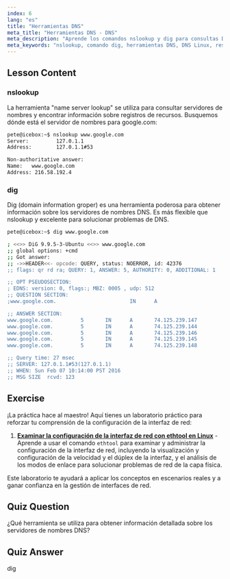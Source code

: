 ```yaml
---
index: 6
lang: "es"
title: "Herramientas DNS"
meta_title: "Herramientas DNS - DNS"
meta_description: "Aprende los comandos nslookup y dig para consultas DNS y resolución de problemas en Linux. Comprende cómo usar estas herramientas DNS esenciales con nuestra guía para principiantes."
meta_keywords: "nslookup, comando dig, herramientas DNS, DNS Linux, resolución de problemas DNS, tutorial Linux, Linux para principiantes"
---
```


## Lesson Content

### nslookup

La herramienta "name server lookup" se utiliza para consultar servidores de nombres y encontrar información sobre registros de recursos. Busquemos dónde está el servidor de nombres para google.com:

```bash
pete@icebox:~$ nslookup www.google.com
Server:         127.0.1.1
Address:        127.0.1.1#53

Non-authoritative answer:
Name:   www.google.com
Address: 216.58.192.4
```

### dig

Dig (domain information groper) es una herramienta poderosa para obtener información sobre los servidores de nombres DNS. Es más flexible que nslookup y excelente para solucionar problemas de DNS.

```bash
pete@icebox:~$ dig www.google.com

; <<>> DiG 9.9.5-3-Ubuntu <<>> www.google.com
;; global options: +cmd
;; Got answer:
;; ->>HEADER<<- opcode: QUERY, status: NOERROR, id: 42376
;; flags: qr rd ra; QUERY: 1, ANSWER: 5, AUTHORITY: 0, ADDITIONAL: 1

;; OPT PSEUDOSECTION:
; EDNS: version: 0, flags:; MBZ: 0005 , udp: 512
;; QUESTION SECTION:
;www.google.com.                        IN      A

;; ANSWER SECTION:
www.google.com.         5       IN      A       74.125.239.147
www.google.com.         5       IN      A       74.125.239.144
www.google.com.         5       IN      A       74.125.239.146
www.google.com.         5       IN      A       74.125.239.145
www.google.com.         5       IN      A       74.125.239.148

;; Query time: 27 msec
;; SERVER: 127.0.1.1#53(127.0.1.1)
;; WHEN: Sun Feb 07 10:14:00 PST 2016
;; MSG SIZE  rcvd: 123
```

## Exercise

¡La práctica hace al maestro! Aquí tienes un laboratorio práctico para reforzar tu comprensión de la configuración de la interfaz de red:

1. **[Examinar la configuración de la interfaz de red con ethtool en Linux](https://labex.io/es/labs/comptia-examine-network-interface-settings-with-ethtool-in-linux-592759)** - Aprende a usar el comando `ethtool` para examinar y administrar la configuración de la interfaz de red, incluyendo la visualización y configuración de la velocidad y el dúplex de la interfaz, y el análisis de los modos de enlace para solucionar problemas de red de la capa física.

Este laboratorio te ayudará a aplicar los conceptos en escenarios reales y a ganar confianza en la gestión de interfaces de red.

## Quiz Question

¿Qué herramienta se utiliza para obtener información detallada sobre los servidores de nombres DNS?

## Quiz Answer

dig
